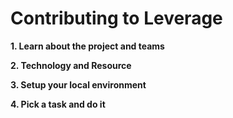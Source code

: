# Contributing to Leverage

**1. Learn about the project and teams**

**2. Technology and Resource**

**3. Setup your local environment**

**4. Pick a task and do it**
